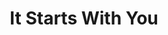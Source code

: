 ---
pid: llb43
title: It Starts With You
location_transcription: 24th St & Berks St, 19121
coordinates: "[-75.173446, 39.983804]"
zipcode: '19121'
gen_neighborhood: North Philadelphia
neighborhood: Brewerytown
outside_phl: 
age: '18'
age_range: 13-19
instagram: 
image_file_name: llb_43.jpg
proposal_transcription: Essentially, something that is pristine yet powerful, real,
  and uplifting. I feel that beautifying an environment can in turn beautify the inhabitants'
  hearts and minds, and maybe empowers also.
topic: Inclusivity,Uplifting
topic_summary: 0, 0
type: Interactive,Conceptual,Sculpture Statue
keywords_other: 
credit: Mickell
image_labels: |-
  -Insp. Quotes
  -Reflective
  -360 slowly revolving
  -Mission
twitter: akidnamedkelz
facebook: 
permalink: "/monuments/llb43/"
layout: item-page
---